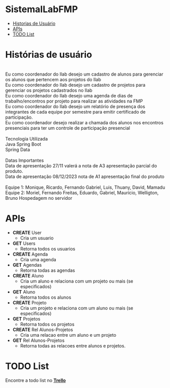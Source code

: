 # SistemaILabFMP

- [Historias de Usuário](#histórias-de-usuário)
- [APIs](#apis)
- [TODO List](#todo-list)

# Histórias de usuário

<br>Eu como coordenador do Ilab desejo um cadastro de alunos para gerenciar os alunos que  pertencem aos projetos do Ilab 
<br>Eu como coordenador do Ilab desejo um cadastro de projetos para gerenciar os projetos  cadastrados no Ilab 
<br>Eu como coordenador do Ilab desejo uma agenda de dias de trabalho/encontros por projeto para realizar as atividades na FMP 
<br>Eu como coordenador do Ilab desejo um relatório de presença dos integrantes de cada equipe  por semestre para emitir certificado de participação. 
<br>Eu como coordenador desejo realizar a chamada dos alunos nos encontros presenciais para ter  um controle de participação presencial <br>
<br>Tecnologia Utilizada 
<br>Java Spring Boot 
<br>Spring Data 
<br><br>Datas Importantes 
<br>Data de apresentação 27/11 valerá a nota de A3 apresentação parcial do produto.
<br>Data de apresentação 08/12/2023 nota de A1 apresentação final do produto  
<br>Equipe 1: Monique, Ricardo, Fernando Gabriel, Luis, Thuany, David, Mamadu 
<br>Equipe 2: Moriel, Fernando Freitas, Eduardo, Gabriel, Maurício, Welligton, Bruno Hospedagem no servidor 

# APIs

- **CREATE** User
    - Cria um usuario
- **GET** Users
    - Retorna todos os usuarios
- **CREATE** Agenda
    - Cria uma agenda
- **GET** Agendas
    - Retorna todas as agendas
- **CREATE** Aluno
    - Cria um aluno e relaciona com um projeto ou mais (se especificados)
- **GET** Aluno
    - Retorna todos os alunos
- **CREATE** Projeto
    - Cria um projeto e relaciona com um aluno ou mais (se especificados)
- **GET** Projetos
    - Retorna todos os projetos
- **CREATE** Rel Alunos-Projetos
    - Cria uma relacao entre um aluno e um projeto
- **GET** Rel Alunos-Projetos
    - Retorna todas as relacoes entre alunos e projetos.

# TODO List

Encontre a todo list no **[Trello](https://trello.com/b/nSPrY1xR/dev)**